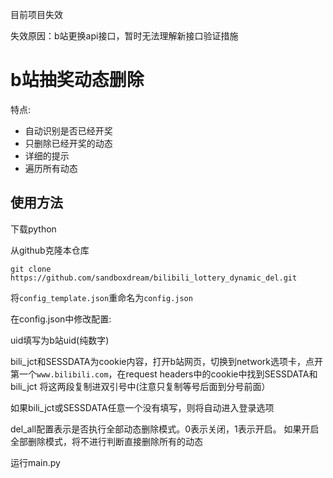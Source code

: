 目前项目失效

失效原因：b站更换api接口，暂时无法理解新接口验证措施

# b站抽奖动态删除
特点:
    
- 自动识别是否已经开奖
- 只删除已经开奖的动态
- 详细的提示
- 遍历所有动态
## 使用方法
下载python 
   
从github克隆本仓库
```git
git clone https://github.com/sandboxdream/bilibili_lottery_dynamic_del.git
```

将`config_template.json`重命名为`config.json`

在config.json中修改配置:

uid填写为b站uid(纯数字)

bili_jct和SESSDATA为cookie内容，打开b站网页，切换到network选项卡，点开第一个`www.bilibili.com`，在request headers中的cookie中找到SESSDATA和bili_jct
将这两段复制进双引号中(注意只复制等号后面到分号前面）

如果bili_jct或SESSDATA任意一个没有填写，则将自动进入登录选项

del_all配置表示是否执行全部动态删除模式。0表示关闭，1表示开启。
如果开启全部删除模式，将不进行判断直接删除所有的动态

运行main.py
